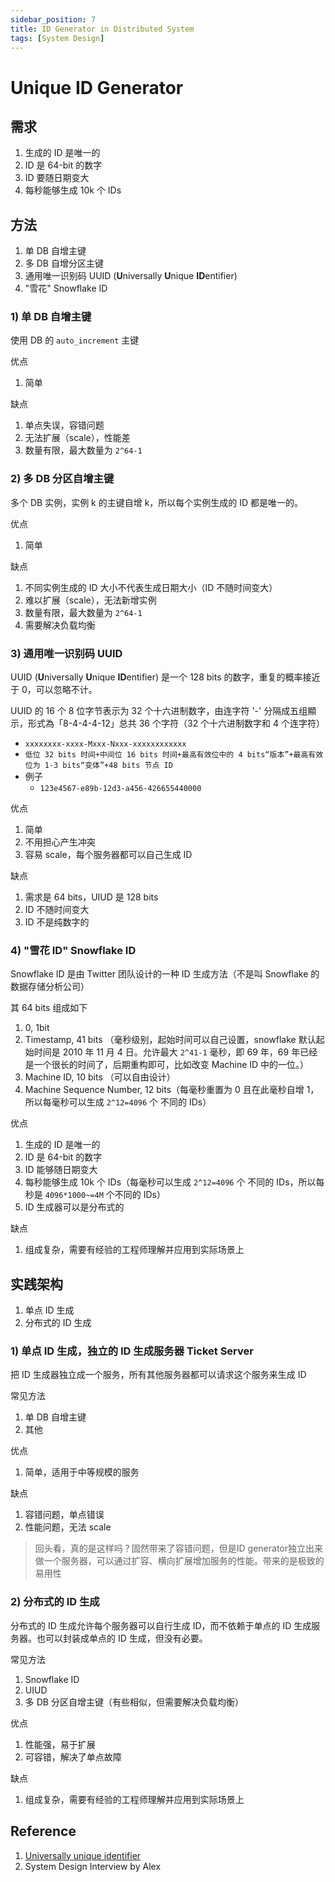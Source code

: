 ```yaml
---
sidebar_position: 7
title: ID Generator in Distributed System
tags: [System Design]
---
```


# Unique ID Generator

## 需求

1. 生成的 ID 是唯一的
2. ID 是 64-bit 的数字
3. ID 要随日期变大
4. 每秒能够生成 10k 个 IDs

## 方法

1. 单 DB 自增主键
2. 多 DB 自增分区主键
3. 通用唯一识别码 UUID (**U**niversally **U**nique **ID**entifier)
4. "雪花" Snowflake ID

### 1) 单 DB 自增主键

使用 DB 的 `auto_increment` 主键

优点

1. 简单

缺点

1. 单点失误，容错问题
2. 无法扩展（scale），性能差
3. 数量有限，最大数量为 `2^64-1`

### 2) 多 DB 分区自增主键

多个 DB 实例，实例 k 的主键自增 k，所以每个实例生成的 ID 都是唯一的。

优点

1. 简单

缺点

1. 不同实例生成的 ID 大小不代表生成日期大小（ID 不随时间变大）
2. 难以扩展（scale），无法新增实例
3. 数量有限，最大数量为 `2^64-1`
4. 需要解决负载均衡

### 3) 通用唯一识别码 UUID

UUID (**U**niversally **U**nique **ID**entifier) 是一个 128 bits 的数字，重复的概率接近于 0，可以忽略不计。

UUID 的 16 个 8 位字节表示为 32 个十六进制数字，由连字符 '-' 分隔成五组顯示，形式為「8-4-4-4-12」总共 36 个字符（32 个十六进制数字和 4 个连字符）

- `xxxxxxxx-xxxx-Mxxx-Nxxx-xxxxxxxxxxxx`
- `低位 32 bits 时间+中间位 16 bits 时间+最高有效位中的 4 bits“版本”+最高有效位为 1-3 bits“变体”+48 bits 节点 ID`
- 例子
  - `123e4567-e89b-12d3-a456-426655440000`

优点

1. 简单
2. 不用担心产生冲突
3. 容易 scale，每个服务器都可以自己生成 ID

缺点

1. 需求是 64 bits，UIUD 是 128 bits
2. ID 不随时间变大
3. ID 不是纯数字的

### 4) "雪花 ID" Snowflake ID

Snowflake ID 是由 Twitter 团队设计的一种 ID 生成方法（不是叫 Snowflake 的数据存储分析公司）

其 64 bits 组成如下

1. 0, 1bit
2. Timestamp, 41 bits （毫秒级别，起始时间可以自己设置，snowflake 默认起始时间是 2010 年 11 月 4 日。允许最大 `2^41-1` 毫秒，即 69 年，69 年已经是一个很长的时间了，后期重构即可，比如改变 Machine ID 中的一位。）
3. Machine ID, 10 bits （可以自由设计）
4. Machine Sequence Number, 12 bits（每毫秒重置为 0 且在此毫秒自增 1，所以每毫秒可以生成 `2^12=4096` 个 不同的 IDs）

优点

1. 生成的 ID 是唯一的
2. ID 是 64-bit 的数字
3. ID 能够随日期变大
4. 每秒能够生成 10k 个 IDs（每毫秒可以生成 `2^12=4096` 个 不同的 IDs，所以每秒是 `4096*1000~=4M` 个不同的 IDs）
5. ID 生成器可以是分布式的

缺点

1. 组成复杂，需要有经验的工程师理解并应用到实际场景上

## 实践架构

1. 单点 ID 生成
2. 分布式的 ID 生成

### 1) 单点 ID 生成，独立的 ID 生成服务器 Ticket Server

把 ID 生成器独立成一个服务，所有其他服务器都可以请求这个服务来生成 ID

常见方法

1. 单 DB 自增主键
2. 其他

优点

1. 简单，适用于中等规模的服务

缺点

1. 容错问题，单点错误
2. 性能问题，无法 scale

> 回头看，真的是这样吗？固然带来了容错问题，但是ID generator独立出来做一个服务器，可以通过扩容、横向扩展增加服务的性能。带来的是极致的易用性

### 2) 分布式的 ID 生成

分布式的 ID 生成允许每个服务器可以自行生成 ID，而不依赖于单点的 ID 生成服务器。也可以封装成单点的 ID 生成，但没有必要。

常见方法

1. Snowflake ID
2. UIUD
3. 多 DB 分区自增主键（有些相似，但需要解决负载均衡）

优点

1. 性能强，易于扩展
2. 可容错，解决了单点故障

缺点

1. 组成复杂，需要有经验的工程师理解并应用到实际场景上

## Reference

1. [Universally unique identifier](https://en.wikipedia.org/wiki/Universally_unique_identifier)
2. System Design Interview by Alex